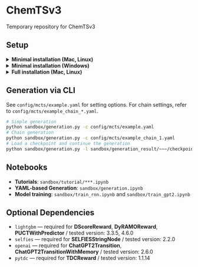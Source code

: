 # ChemTSv3
Temporary repository for ChemTSv3

## Setup

<details>
  <summary><b>Minimal installation (Mac, Linux)</b></summary><br>

### Available classes
- **Transition**: `GBGATransition`, `GPT2Transition`, `RNNBasedMutation`, `RNNTransition`, `SMIRKSTransition`
- **Reward**: `GFPReward`, `SimilarityReward`, `JScoreReward`, `LogPReward`
- **Policy**: `UCT`, `PUCT`
- The corresponding Node classes and all implemented Filter classes are also available in this environment.

### Setup steps

1. Clone the repository
2. Install uv: https://docs.astral.sh/uv/getting-started/installation/
3. Restart the shell
4. Move to the repository root (e.g., cd molgen)
5. Run the following commands:
```bash
uv venv --python 3.11.11
source .venv/bin/activate
uv pip install numpy==1.26.4 pandas==2.3.3 matplotlib==3.10.7 rdkit==2023.09.6 ipykernel==6.30.0 transformers==4.43.4 torch==2.5.1 --torch-backend=auto
```

To activate the virtual environment, run the following command from the repository root (this process can also be automated through VS Code settings):
```bash
source .venv/bin/activate
```
To deactivate the virtual environment, run:
```bash
deactivate
```
</details>

<details>
  <summary><b>Minimal installation (Windows)</b></summary><br>

### Available classes
- **Transition**: `GBGATransition`, `GPT2Transition`, `RNNBasedMutation`, `RNNTransition`, `SMIRKSTransition`
- **Reward**: `GFPReward`, `SimilarityReward`, `JScoreReward`, `LogPReward`
- **Policy**: `UCT`, `PUCT`
- The corresponding Node classes and all implemented Filter classes are also available in this environment.

### Setup steps

1. Clone the repository
2. Install uv: https://docs.astral.sh/uv/getting-started/installation/
3. Restart the shell (and VSCode if used)
4. Move to the repository root (e.g., cd molgen)
5. Run the following commands:
```bash
uv venv --python 3.11.11
.venv\Scripts\activate
uv pip install numpy==1.26.4 pandas==2.3.3 matplotlib==3.10.7 rdkit==2023.09.6 ipykernel==6.30.0 transformers==4.43.4 torch==2.5.1 --torch-backend=auto
```

To activate the virtual environment, run the following command from the repository root (this process can also be automated through VS Code settings):
```bash
.venv\Scripts\activate
```
To deactivate the virtual environment, run:
```bash
deactivate
```
</details>

<details>
  <summary><b>Full installation (Mac, Linux)</b></summary><br>
  
### Available classes
- **Transition**: `BioT5Transition`, `ChatGPTTransition`, `ChatGPTTransitionWithMemory`, `GBGATransition`, `GPT2Transition`, `RNNBasedMutation`, `RNNTransition`, `SMIRKSTransition`
- **Reward**: `DScoreReward`, `DyRAMOReward`, `GFPReward`, `SimilarityReward`, `JScoreReward`, `LogPReward`, `TDCReward`
- The corresponding Node classes, along with all implemented Filter and Policy classes, are also available in this environment.
- `ChatGPTTransition` and `ChatGPTTransitionWithMemory` requires openai api key to use.

### Setup steps
1. Clone the repository
2. Install uv: https://docs.astral.sh/uv/getting-started/installation/
3. Restart the shell
4. Move to the repository root (e.g., cd molgen)
5. Run the following commands:
```bash
uv venv --python 3.11.11
source .venv/bin/activate
uv pip install pytdc==1.1.14 numpy==1.26.4 pandas==2.3.3 matplotlib==3.10.7 rdkit==2023.09.6 selfies==2.2.0 ipykernel==6.30.0 transformers==4.43.4 setuptools==78.1.1 lightgbm==4.6.0 openai==2.6.0 torch==2.5.1 --torch-backend=auto
```
To activate the virtual environment, run the following command from the repository root (this process can also be automated through VS Code settings):
```bash
source .venv/bin/activate
```
To deactivate the virtual environment, run:
```bash
deactivate
```
  
</details>
  
</details>

## Generation via CLI
See `config/mcts/example.yaml` for setting options. For chain settings, refer to `config/mcts/example_chain_*.yaml`.
```bash
# Simple generation
python sandbox/generation.py -c config/mcts/example.yaml
# Chain generation
python sandbox/generation.py -c config/mcts/example_chain_1.yaml
# Load a checkpoint and continue the generation
python sandbox/generation.py -l sandbox/generation_result/~~~/checkpoint --max_generations 100 --time_limit 60
```

## Notebooks
- **Tutorials**: `sandbox/tutorial/***.ipynb`
- **YAML-based Generation**: `sandbox/generation.ipynb`
- **Model training**: `sandbox/train_rnn.ipynb` and `sandbox/train_gpt2.ipynb`

## Optional Dependencies
- `lightgbm` — required for **DScoreReward**, **DyRAMOReward**, **PUCTWithPredictor** / tested version: 3.3.5, 4.6.0
- `selfies` — required for **SELFIESStringNode** / tested version: 2.2.0
- `openai` — required for **ChatGPT2Transition**, **ChatGPT2TransitionWithMemory** / tested version: 2.6.0
- `pytdc` — required for **TDCReward** / tested version: 1.1.14
